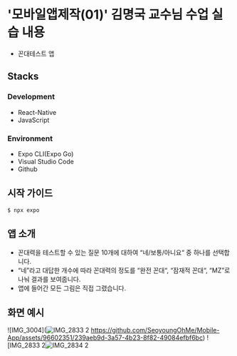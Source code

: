 # '모바일앱제작(01)' 김명국 교수님 수업 실습 내용
- 꼰대테스트 앱

## Stacks
### Development
- React-Native
- JavaScript
### Environment
- Expo CLI(Expo Go)
- Visual Studio Code
- Github

## 시작 가이드
```
$ npx expo
```

## 앱 소개
- 꼰대력을 테스트할 수 있는 질문 10개에 대하여 “네/보통/아니요“ 중 하나를 선택합니다.
- “네”라고 대답한 개수에 따라 꼰대력의 정도를 “완전 꼰대“, “잠재적 꼰대“, “MZ”로 나눠 결과를 보여줍니다.
- 앱에 들어간 모든 그림은 직접 그렸습니다.

## 화면 예시
![IMG_3004](![IMG_2833 2](https://github.com/SeoyoungOhMe/Mobile-App/assets/96602351/0146c7e6-c91c-475d-a40e-5cffad18b991)
https://github.com/SeoyoungOhMe/Mobile-App/assets/96602351/239aeb9d-3a57-4b23-8f82-49084efbf6bc)
![IMG_2833 2![IMG_2834 2](https://github.com/SeoyoungOhMe/Mobile-App/assets/96602351/524b64d1-6e0d-4ff8-9259-47f62c0d2075)












